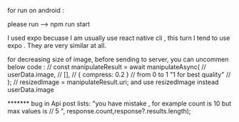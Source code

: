 for run on android :

please run --> npm run start

I used expo becuase I am usually use react native cli , this turn I tend to use expo . 
They are very similar at all.


for decreasing size of image, before sending to server, you can uncommen below code :
// const manipulateResult = await manipulateAsync(
  //   userData.image,
  //   [],
  //   { compress: 0.2 } // from 0 to 1 "1 for best quality"
  // );
  // resizedImage = manipulateResult.uri;
  and use resizedImage instead  userData.image


  *******  bug in Api post lists: "you have mistake , for example count is 10 but max values is // 5 ", response.count,response?.results.length);
